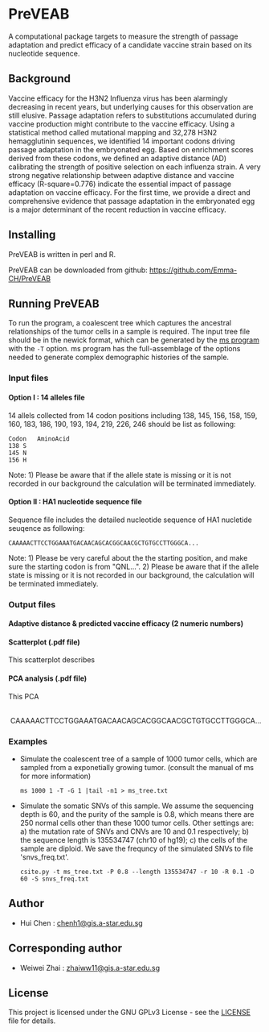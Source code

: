# PreVEAB
A computational package targets to measure the strength of passage adaptation and predict efficacy of a candidate vaccine strain based on its nucleotide sequence.


## Background
Vaccine efficacy for the H3N2 Influenza virus has been alarmingly decreasing in recent years, but underlying causes for this observation are still elusive. Passage adaptation refers to substitutions accumulated during vaccine production might contribute to the vaccine efficacy. Using a statistical method called mutational mapping and 32,278 H3N2 hemagglutinin sequences, we identified 14 important codons driving passage adaptation in the embryonated egg. Based on enrichment scores derived from these codons, we defined an adaptive distance (AD) calibrating the strength of positive selection on each influenza strain. A very strong negative relationship between adaptive distance and vaccine efficacy (R-square=0.776) indicate the essential impact of passage adaptation on vaccine efficacy. For the first time, we provide a direct and comprehensive evidence that passage adaptation in the embryonated egg is a major determinant of the recent reduction in vaccine efficacy.


## Installing

PreVEAB is written in perl and R.

PreVEAB can be downloaded from github: https://github.com/Emma-CH/PreVEAB


## Running PreVEAB

To run the program, a coalescent tree which captures the ancestral relationships
of the tumor cells in a sample is required. The input tree file should be in the
newick format, which can be generated by the [ms
program](http://home.uchicago.edu/rhudson1/source/mksamples.html) with the `-T`
option. ms program has the full-assemblage of the options needed to generate
complex demographic histories of the sample. 


### Input files

#### Option I : 14 alleles file

 14 allels collected from 14 codon positions including 138, 145, 156, 158, 159, 160, 183, 186, 190, 193, 194, 219, 226, 246 should be list as following:

    Codon   AminoAcid
    138 S
    145 N 
    156 H

Note: 1) Please be aware that if the allele state is missing or it is not recorded in our background the calculation will be terminated immediately.

#### Option II : HA1 nucleotide sequence file

 Sequence file includes the detailed nucleotide sequence of HA1 nucletide seuqence as following:
    
    CAAAAACTTCCTGGAAATGACAACAGCACGGCAACGCTGTGCCTTGGGCA...

Note: 1) Please be very careful about the the starting position, and make sure the starting codon is from "QNL...".
2) Please be aware that if the allele state is missing or it is not recorded in our background, the calculation will be terminated immediately.

### Output files

#### Adaptive distance & predicted vaccine efficacy (2 numeric numbers)

#### Scatterplot (.pdf file)

This scatterplot describes  

#### PCA analysis (.pdf file)

This PCA 
    
    CAAAAACTTCCTGGAAATGACAACAGCACGGCAACGCTGTGCCTTGGGCA...


### Examples

* Simulate the coalescent tree of a sample of 1000 tumor cells, which are
sampled from a exponetially growing tumor. 
(consult the manual of ms for more information)

    `ms 1000 1 -T -G 1 |tail -n1 > ms_tree.txt`

* Simulate the somatic SNVs of this sample. We assume the sequencing depth is
60, and the purity of the sample is 0.8, which means there are 250 normal
cells other than these 1000 tumor cells. Other settings are: 
a) the mutation rate of SNVs and CNVs are 10 and 0.1 respectively; 
b) the sequence length is 135534747 (chr10 of hg19); 
c) the cells of the sample are diploid. We save the
frequncy of the simulated SNVs to file 'snvs\_freq.txt'.

    `csite.py -t ms_tree.txt -P 0.8 --length 135534747 -r 10 -R 0.1 -D 60 -S
    snvs_freq.txt`


## Author

* Hui Chen : chenh1@gis.a-star.edu.sg

## Corresponding author

*   Weiwei Zhai : zhaiww11@gis.a-star.edu.sg

## License

This project is licensed under the GNU GPLv3 License - see the
[LICENSE](LICENSE) file for details.

